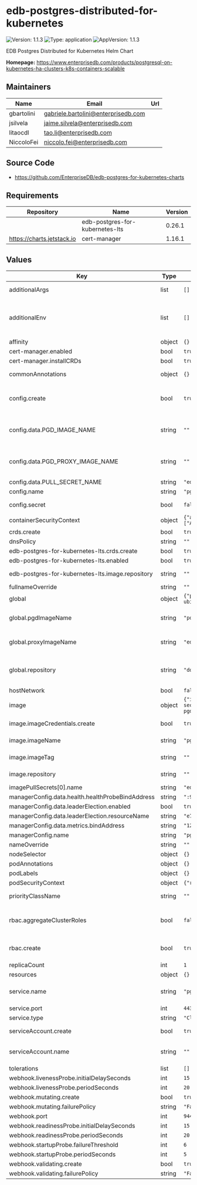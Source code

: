 # edb-postgres-distributed-for-kubernetes

![Version: 1.1.3](https://img.shields.io/badge/Version-1.1.3-informational?style=flat-square) ![Type: application](https://img.shields.io/badge/Type-application-informational?style=flat-square) ![AppVersion: 1.1.3](https://img.shields.io/badge/AppVersion-1.1.3-informational?style=flat-square)

EDB Postgres Distributed for Kubernetes Helm Chart

**Homepage:** <https://www.enterprisedb.com/products/postgresql-on-kubernetes-ha-clusters-k8s-containers-scalable>

## Maintainers

| Name | Email | Url |
| ---- | ------ | --- |
| gbartolini | <gabriele.bartolini@enterprisedb.com> |  |
| jsilvela | <jaime.silvela@enterprisedb.com> |  |
| litaocdl | <tao.li@enterprisedb.com> |  |
| NiccoloFei | <niccolo.fei@enterprisedb.com> |  |

## Source Code

* <https://github.com/EnterpriseDB/edb-postgres-for-kubernetes-charts>

## Requirements

| Repository | Name | Version |
|------------|------|---------|
|  | edb-postgres-for-kubernetes-lts | 0.26.1 |
| https://charts.jetstack.io | cert-manager | 1.16.1 |

## Values

| Key | Type | Default | Description |
|-----|------|---------|-------------|
| additionalArgs | list | `[]` | Additional arguments to be added to the operator's args list |
| additionalEnv | list | `[]` | Array containing extra environment variables which can be templated. For example:  - name: RELEASE_NAME    value: "{{ .Release.Name }}"  - name: MY_VAR    value: "mySpecialKey" |
| affinity | object | `{}` | Affinity for the operator to be installed |
| cert-manager.enabled | bool | `true` |  |
| cert-manager.installCRDs | bool | `true` |  |
| commonAnnotations | object | `{}` | Annotations to be added to all other resources |
| config.create | bool | `true` | Specifies whether to enable the operator's configuration. Enabling this will create a ConfigMap or Secret (based on the 'secret' field) |
| config.data.PGD_IMAGE_NAME | string | `""` | Specifies the location of the pgd image (include path) to be used for the operator this will overwrite the global repository/pgdImageName |
| config.data.PGD_PROXY_IMAGE_NAME | string | `""` | Specifies the location of the pgd-proxy image (include path) to be used for the operator  this will overwrite the global repository/proxyImageName |
| config.data.PULL_SECRET_NAME | string | `"edb-pull-secret"` |  |
| config.name | string | `"pgd-operator-controller-manager-config"` |  |
| config.secret | bool | `false` | Specifies whether it should be stored in a secret, instead of a configmap |
| containerSecurityContext | object | `{"allowPrivilegeEscalation":false,"capabilities":{"drop":["ALL"]},"readOnlyRootFilesystem":true,"runAsGroup":10001,"runAsUser":10001}` | Container Security Context |
| crds.create | bool | `true` |  |
| dnsPolicy | string | `""` |  |
| edb-postgres-for-kubernetes-lts.crds.create | bool | `true` |  |
| edb-postgres-for-kubernetes-lts.enabled | bool | `true` |  |
| edb-postgres-for-kubernetes-lts.image.repository | string | `""` | Specifies the repository of the pg4k operator image, this will overwrite the global repository |
| fullnameOverride | string | `""` |  |
| global | object | `{"pgdImageName":"postgresql-pgd:17.6-pgd590-ubi9","proxyImageName":"edb-pgd-proxy:5.9.0-ubi9","repository":"docker.enterprisedb.com/k8s_enterprise_pgd"}` | Global values |
| global.pgdImageName | string | `"postgresql-pgd:17.6-pgd590-ubi9"` | Specifies the pgd image name to be used for the operator, the image will be downloaded from global repository |
| global.proxyImageName | string | `"edb-pgd-proxy:5.9.0-ubi9"` | Specifies the pgd-proxy image name to be used for the operator, the image will be downloaded from global repository |
| global.repository | string | `"docker.enterprisedb.com/k8s_enterprise_pgd"` | Specifies the repository where the operator and operand image to be downloaded from repository: docker.enterprisedb.com/k8s_standard_pgd |
| hostNetwork | bool | `false` |  |
| image | object | `{"imageCredentials":{"create":true,"name":"edb-pull-secret","password":"","registry":"docker.enterprisedb.com","username":""},"imageName":"pg4k-pgd","imagePullPolicy":"IfNotPresent","imageTag":"","repository":""}` | operator image configuration |
| image.imageCredentials.create | bool | `true` | Specifies if an imagePullSecret should be created |
| image.imageName | string | `"pg4k-pgd"` | Specifies the name of the operator image to be pulled from repository |
| image.imageTag | string | `""` | Overrides the image tag whose default is the chart appVersion. |
| image.repository | string | `""` | Specifies the repository of the pgd operator image, this will overwrite the global repository |
| imagePullSecrets[0].name | string | `"edb-pull-secret"` |  |
| managerConfig.data.health.healthProbeBindAddress | string | `":9443"` |  |
| managerConfig.data.leaderElection.enabled | bool | `true` |  |
| managerConfig.data.leaderElection.resourceName | string | `"e72f3162.k8s.enterprisedb.io"` |  |
| managerConfig.data.metrics.bindAddress | string | `"127.0.0.1:8080"` |  |
| managerConfig.name | string | `"pgd-operator-manager-config"` |  |
| nameOverride | string | `""` |  |
| nodeSelector | object | `{}` | Nodeselector for the operator to be installed |
| podAnnotations | object | `{}` | Annotations to be added to the pod |
| podLabels | object | `{}` | Labels to be added to the pod |
| podSecurityContext | object | `{"runAsNonRoot":true,"seccompProfile":{"type":"RuntimeDefault"}}` | Security Context for the whole pod |
| priorityClassName | string | `""` | Priority indicates the importance of a Pod relative to other Pods. |
| rbac.aggregateClusterRoles | bool | `false` | Aggregate ClusterRoles to Kubernetes default user-facing roles. Ref: https://kubernetes.io/docs/reference/access-authn-authz/rbac/#user-facing-roles |
| rbac.create | bool | `true` | Specifies whether ClusterRole, ClusterRoleBinding, RoleBinding and Role should be created |
| replicaCount | int | `1` |  |
| resources | object | `{}` |  |
| service.name | string | `"pgd-operator-webhook-service"` | DO NOT CHANGE THE SERVICE NAME as it is currently used to generate the certificate and can not be configured |
| service.port | int | `443` |  |
| service.type | string | `"ClusterIP"` |  |
| serviceAccount.create | bool | `true` | Specifies whether the service account should be created |
| serviceAccount.name | string | `""` | The name of the service account to use. If not set and create is true, a name is generated using the fullname template |
| tolerations | list | `[]` | Tolerations for the operator to be installed |
| webhook.livenessProbe.initialDelaySeconds | int | `15` |  |
| webhook.livenessProbe.periodSeconds | int | `20` |  |
| webhook.mutating.create | bool | `true` |  |
| webhook.mutating.failurePolicy | string | `"Fail"` |  |
| webhook.port | int | `9443` |  |
| webhook.readinessProbe.initialDelaySeconds | int | `15` |  |
| webhook.readinessProbe.periodSeconds | int | `20` |  |
| webhook.startupProbe.failureThreshold | int | `6` |  |
| webhook.startupProbe.periodSeconds | int | `5` |  |
| webhook.validating.create | bool | `true` |  |
| webhook.validating.failurePolicy | string | `"Fail"` |  |
